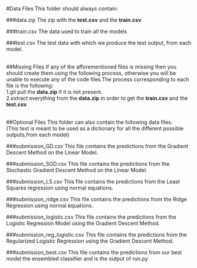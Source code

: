 #Data Files
This folder should always contain:<br>

###data.zip
The zip with the **test.csv** and the **train.csv**<br>

###train.csv
The data used to train all the models

###test.csv
The test data with which we produce the test output, from each model.<br><br>

##Missing Files
If any of the afforementioned files is missing then you should create them using the following process, otherwise you will be unable to execute any of the code files.The process corresponding to each file is the following:<br>
1.git pull the **data.zip** if it is not present.<br>
2.extract everything from the **data.zip** in order to get the **train.csv** and the **test.csv**<br><br>

##Optional Files
This folder can also contain the following data files:<br>
(This text is meant to be used as a dictionary for all the different possible outputs,from each model)<br>

###submission_GD.csv
This file contains the predictions from the Gradient Descent Method on the Linear Model.

###submission_SGD.csv
This file contains the predictions from the Stochastic Gradient Descent Method on the Linear Model.

###submission_LS.csv
This file contains the predictions from the Least Squares regression using normal equations.

###submission_ridge.csv
This file contains the predictions from the Ridge Regression using normal equations.

###submission_logistic.csv
This file contains the predictions from the Logistic Regression Model using the Gradient Descent Method.

###submission_reg_logistic.csv
This file contains the predictions from the Regularized Logistic Regression using the Gradient Descent Method.

###submission_best.csv
This file contains the predictions from our best model the ensembled classifier and is the output of run.py